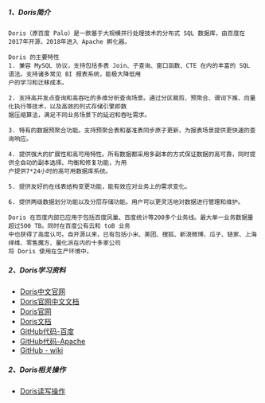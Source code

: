 
##### 1、Doris简介
    Doris（原百度 Palo）是一款基于大规模并行处理技术的分布式 SQL 数据库，由百度在2017年开源，2018年进入 Apache 孵化器。

    Doris 的主要特性
    1. 兼容 MySQL 协议，支持包括多表 Join、子查询、窗口函数、CTE 在内的丰富的 SQL 语法。支持诸多常见 BI 报表系统，能极大降低用
    户的学习和迁移成本。
    
    2. 支持高并发点查询和高吞吐的多维分析查询场景。通过分区裁剪、预聚合、谓词下推、向量化执行等技术，以及高效的列式存储引擎即数
    据压缩算法，满足不同业务场景下的延迟和吞吐需求。
    
    3. 特有的数据预聚合功能。支持预聚合表和基准表同步原子更新，为报表场景提供更快速的查询响应。
    
    4. 提供强大的扩展性和高可用特性。所有数据都采用多副本的方式保证数据的高可靠，同时提供全自动的副本选择、均衡和修复功能，为用
    户提供7*24小时的高可用数据库系统。
    
    5. 提供友好的在线表结构变更功能，能有效应对业务上的需求变化。
    
    6. 提供两级数据划分功能以及分层存储功能。用户可以更灵活地对数据进行管理和维护。
    
    Doris 在百度内部已应用于包括百度凤巢、百度统计等200多个业务线。最大单一业务数据量超过500 TB。同时在百度公有云和 toB 业务
    中也获得了高度认可。自开源以来，已有包括小米、美团、搜狐、新浪微博、瓜子、链家、上海绎维、零售魔方、量化派在内的十多家公司
    将 Doris 使用在生产环境中。

##### 2、Doris学习资料
* [Doris中文官网](http://doris.apache.org/master/zh-CN/)
* [Doris官网中文文档](http://doris.apache.org/master/zh-CN/installing/compilation.html)
* [Doris官网](http://doris.apache.org/)
* [Doris文档](http://doris.apache.org/documentation/cn/index.html)
* [GitHub代码-百度](https://github.com/baidu-doris/incubator-doris)
* [GitHub代码-Apache](https://github.com/apache/incubator-doris)
* [GitHub - wiki](https://github.com/apache/incubator-doris/wiki)


##### 2、Doris相关操作
* [Doris读写操作](src/main/java/README.md)


